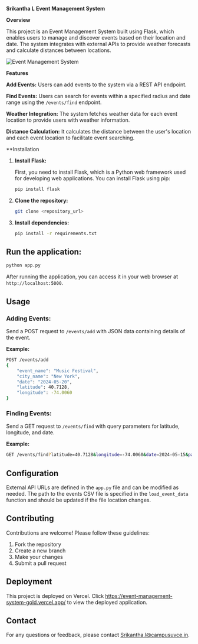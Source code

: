 **Srikantha L** 
**Event Management System**

**Overview**

This project is an Event Management System built using Flask, which enables users to manage and discover events based on their location and date. The system integrates with external APIs to provide weather forecasts and calculate distances between locations.

![Event Management System](<image_url>)

**Features**

**Add Events:**
Users can add events to the system via a REST API endpoint. 

**Find Events:**
Users can search for events within a specified radius and date range using the `/events/find` endpoint. 

**Weather Integration:**
The system fetches weather data for each event location to provide users with weather information. 

**Distance Calculation:**
It calculates the distance between the user's location and each event location to facilitate event searching. 

**Installation 

1. **Install Flask:** 
   
   First, you need to install Flask, which is a Python web framework used for developing web applications. You can install Flask using pip:

   ```bash 
   pip install flask
   ```

2. **Clone the repository:** 

    ```bash 
    git clone <repository_url> 
    ```

3. **Install dependencies:** 

    ```bash 
    pip install -r requirements.txt 
    ```

## Run the application: 

```bash 
python app.py 
```

After running the application, you can access it in your web browser at `http://localhost:5000`.

## Usage 

### Adding Events: 
Send a POST request to `/events/add` with JSON data containing details of the event. 

**Example:** 

```bash 
POST /events/add 
{ 
    "event_name": "Music Festival", 
    "city_name": "New York", 
    "date": "2024-05-20", 
    "latitude": 40.7128, 
    "longitude": -74.0060 
} 
```

### Finding Events: 
Send a GET request to `/events/find` with query parameters for latitude, longitude, and date. 

**Example:** 

```bash 
GET /events/find?latitude=40.7128&longitude=-74.0060&date=2024-05-15&page=1 
```

## Configuration 

External API URLs are defined in the `app.py` file and can be modified as needed. The path to the events CSV file is specified in the `load_event_data` function and should be updated if the file location changes. 

## Contributing 

Contributions are welcome! Please follow these guidelines: 

1. Fork the repository 
2. Create a new branch 
3. Make your changes 
4. Submit a pull request 

## Deployment

This project is deployed on Vercel. Click https://event-management-system-gold.vercel.app/ to view the deployed application.

## Contact 

For any questions or feedback, please contact [Srikantha.l@campusuvce.in](mailto:Srikantha.l@campusuvce.in).
```
 
